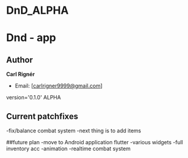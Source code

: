 # DnD_ALPHA
# Dnd - app

## Author

**Carl Rignér**
- Email: [carlrigner9999@gmail.com]


version='0.1.0'
ALPHA


## Current patchfixes
-fix/balance combat system
-next thing is to add items

##future plan
-move to Android application flutter
-various widgets 
-full inventory acc 
-animation 
-realtime combat system

